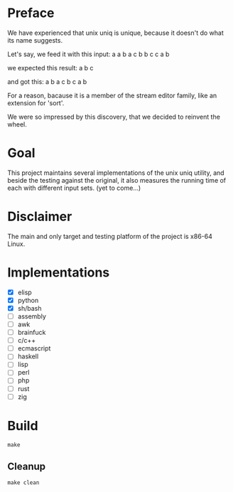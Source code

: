 # Preface #

We have experienced that unix uniq is unique, because it doesn't do what its name suggests.

Let's say, we feed it with this input: a a b a c b b c c a b

we expected this result: a b c

and got this: a b a c b c a b

For a reason, bacause it is a member of the stream editor family, like an extension for 'sort'.

We were so impressed by this discovery, that we decided to reinvent the wheel.

# Goal #

This project maintains several implementations of the unix uniq utility, and beside the testing against the
original, it also measures the running time of each with different input sets. (yet to come...)

# Disclaimer #

The main and only target and testing platform of the project is x86-64 Linux.

# Implementations #

- [x] elisp
- [x] python
- [x] sh/bash
- [ ] assembly
- [ ] awk
- [ ] brainfuck
- [ ] c/c++
- [ ] ecmascript
- [ ] haskell
- [ ] lisp
- [ ] perl
- [ ] php
- [ ] rust
- [ ] zig

# Build #

```
make
```

## Cleanup ##

```
make clean
```
